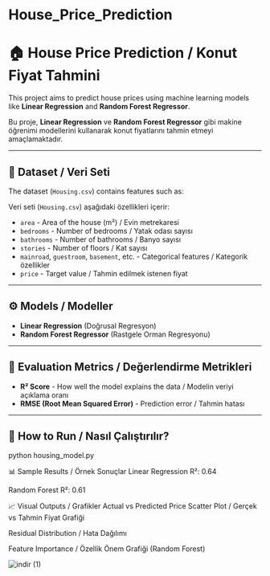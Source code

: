 # House_Price_Prediction


# 🏠 House Price Prediction / Konut Fiyat Tahmini

This project aims to predict house prices using machine learning models like **Linear Regression** and **Random Forest Regressor**.

Bu proje, **Linear Regression** ve **Random Forest Regressor** gibi makine öğrenimi modellerini kullanarak konut fiyatlarını tahmin etmeyi amaçlamaktadır.

---

## 📁 Dataset / Veri Seti

The dataset (`Housing.csv`) contains features such as:

Veri seti (`Housing.csv`) aşağıdaki özellikleri içerir:

- `area` - Area of the house (m²) / Evin metrekaresi
- `bedrooms` - Number of bedrooms / Yatak odası sayısı
- `bathrooms` - Number of bathrooms / Banyo sayısı
- `stories` - Number of floors / Kat sayısı
- `mainroad`, `guestroom`, `basement`, etc. - Categorical features / Kategorik özellikler
- `price` - Target value / Tahmin edilmek istenen fiyat

---

## ⚙️ Models / Modeller

- **Linear Regression** (Doğrusal Regresyon)
- **Random Forest Regressor** (Rastgele Orman Regresyonu)

---

## 🧪 Evaluation Metrics / Değerlendirme Metrikleri

- **R² Score** - How well the model explains the data / Modelin veriyi açıklama oranı
- **RMSE (Root Mean Squared Error)** - Prediction error / Tahmin hatası

---

## 🚀 How to Run / Nasıl Çalıştırılır?


python housing_model.py

📊 Sample Results / Örnek Sonuçlar
Linear Regression R²: 0.64

Random Forest R²: 0.61

📈 Visual Outputs / Grafikler
Actual vs Predicted Price Scatter Plot / Gerçek vs Tahmin Fiyat Grafiği

Residual Distribution / Hata Dağılımı

Feature Importance / Özellik Önem Grafiği (Random Forest)

![indir (1)](https://github.com/user-attachments/assets/658b1538-31e6-44eb-9e4a-40d18f5a5217)
